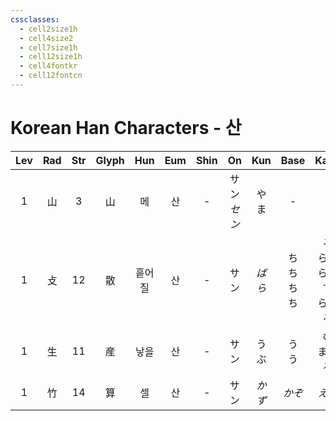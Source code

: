 ```yaml
---
cssclasses:
  - cell2size1h
  - cell4size2
  - cell7size1h
  - cell12size1h
  - cell4fontkr
  - cell12fontcn
---
```


# Korean Han Characters - 산

| Lev | Rad | Str | Glyph | Hun | Eum | Shin |     On     | Kun  |       Base       |         Kana          | Simp |    Man     |  Can  | Viet |
| :-: | :-: | :-: | :---: | :-: | :-: | :--: | :--------: | :--: | :--------------: | :-------------------: | :--: | :--------: | :---: | :--: |
|  1  |  山  |  3  |   山   |  메  |  산  |  -   | サン<br>*セン* |  やま  |        -         |           -           |  -   |    shān    | saan1 | sơn  |
|  1  |  攴  | 12  |   散   | 흩어질 |  산  |  -   |     サン     | *ばら* | ち<br>ち<br>ち<br>ち | る<br>らす<br>らかす<br>らかる |  -   | sǎn<br>sàn | saan3 | tản  |
|  1  |  生  | 11  |   産   | 낳을  |  산  |  -   |     サン     |  うぶ  |      う<br>う      |       む<br>まれる        |  产   |    chǎn    | caan2 | sản  |
|  1  |  竹  | 14  |   算   |  셀  |  산  |  -   |     サン     | *かず* |       *かぞ*       |         *える*          |  -   |    suàn    | syun3 | toán |

